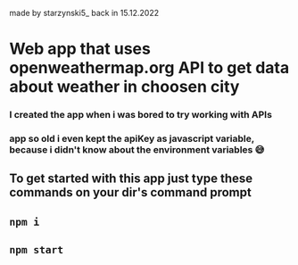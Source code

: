 made by starzynski5_ back in 15.12.2022

# Web app that uses openweathermap.org API to get data about weather in choosen city

### I created the app when i was bored to try working with APIs
### app so old i even kept the apiKey as javascript variable, because i didn't know about the environment variables 😅

## To get started with this app just type these commands on your dir's command prompt
## `npm i`
## `npm start`
